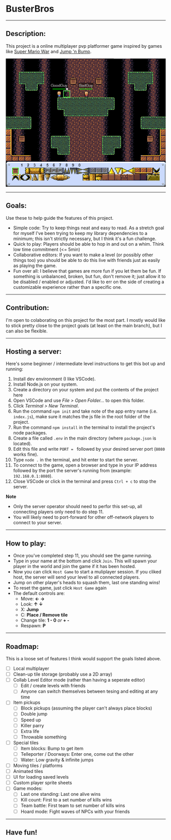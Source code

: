 # BusterBros
-----------------------------------------------------------
## Description:

This project is a online multiplayer pvp platformer game inspired by games like [Super Mario War](https://en.wikipedia.org/wiki/Super_Mario_War) and [Jump 'n Bump](https://en.wikipedia.org/wiki/Jump_%27n_Bump).

![Stomping on a player](/social/BasicStomp.gif?raw=true "Stomping on a player")

-----------------------------------------------------------
## Goals:
Use these to help guide the features of this project.

* Simple code: Try to keep things neat and easy to read. As a stretch goal for myself I've been trying to keep my library dependencies to a minimum; this isn't strictly necessary, but I think it's a fun challenge.
* Quick to play: Players should be able to hop in and out on a whim. Think low time commitment (<= 5min)
* Collaborative editors: If you want to make a level (or possibly other things too) you should be able to do this live with friends just as easily as playing the game.
* Fun over all: I believe that games are more fun if you let them be fun. If something is unbalanced, broken, but fun, don't remove it; just allow it to be disabled / enabled or adjusted. I'd like to err on the side of creating a customizable experience rather than a specific one.

-----------------------------------------------------------
## Contribution:
I'm open to colaborating on this project for the most part. I mostly would like to stick pretty close to the project goals (at least on the main branch), but I can also be flexible.

-----------------------------------------------------------
## Hosting a server:

Here's some beginner / intermediate level instructions to get this bot up and running:

1. Install dev environment (I like VSCode).
2. Install Node.js on your system.
3. Create a directory on your system and put the contents of the project here
4. Open VSCode and use *File > Open Folder...* to open this folder.
5. Click *Terminal > New Terminal*.
6. Run the command `npm init` and take note of the app entry name (i.e. `index.js`), make sure it matches the js file in the root folder of the project.
7. Run the command `npm install` in the terminal to install the project's node packages.
8. Create a file called `.env` in the main directory (where `package.json` is located).
9. Edit this file and write `PORT = ` followed by your desired server port (`8080` works fine).
10. Type `node .` in the terminal, and hit enter to start the server.
11. To connect to the game, open a browser and type in your IP address followed by the port the server's running from (example: `192.168.0.1:8080`).
12. Close VSCode or click in the terminal and press `Ctrl + c` to stop the server.

**Note**
- Only the server operator should need to perfor this set-up, all connecting players only need to do step 11.
- You will likely need to port-forward for other off-network players to connect to your server.

-----------------------------------------------------------
## How to play:

- Once you've completed step 11, you should see the game running.
- Type in your name at the bottom and click `Join`. This will spawn your player in the world and join the game if it has been hosted.
- Now you can click `Host Game` to start a muliplayer session. If you cliked host, the server will send your level to all connected players.
- Jump on other player's heads to squash them, last one standing wins!
- To reset the game, just click `Host Game` again
- The default controls are: 
    - Move: **← →**
    - Look: **↑ ↓**
    - X: **Jump**
    - C: **Place / Remove tile**
    - Change tile: **1 - 0** *or* **+ -**
    - Respawn: **P**

-----------------------------------------------------------
## Roadmap:
This is a loose set of features I think would support the goals listed above.

- [ ] Local multiplayer
- [ ] Clean-up tile storage (probably use a 2D array)
- [ ] Collab Level Editor mode (rather than having a seperate editor)
	- [ ] Edit / create levels with friends
	- [ ] Anyone can switch themselves between tesing and editing at any time
- [ ] Item pickups
	- [ ] Block pickups (assuming the player can't always place blocks)
	- [ ] Double jump
	- [ ] Speed up
	- [ ] Killer parry
	- [ ] Extra life
	- [ ] Throwable something
- [ ] Special tiles
	- [ ] Item blocks: Bump to get item
	- [ ] Telleporter / Doorways: Enter one, come out the other
	- [ ] Water: Low gravity & infinite jumps
- [ ] Moving tiles / platforms
- [ ] Animated tiles
- [ ] UI for loading saved levels
- [ ] Custom player sprite sheets
- [ ] Game modes:
    - [ ] Last one standing: Last one alive wins
    - [ ] Kill count: First to a set number of kills wins
    - [ ] Team battle: First team to set number of kills wins
	- [ ] Hoard mode: Fight waves of NPCs with your friends

-----------------------------------------------------------
## Have fun!
